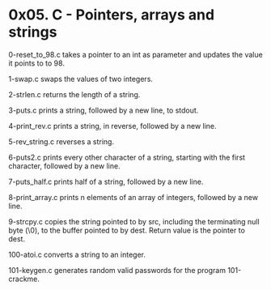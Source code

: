 # 0x05. C - Pointers, arrays and strings

0-reset_to_98.c takes a pointer to an int as parameter and updates the value it points to to 98.

1-swap.c swaps the values of two integers.

2-strlen.c returns the length of a string.

3-puts.c prints a string, followed by a new line, to stdout.

4-print_rev.c prints a string, in reverse, followed by a new line.

5-rev_string.c reverses a string.

6-puts2.c prints every other character of a string, starting with the first character, followed by a new line.

7-puts_half.c prints half of a string, followed by a new line.

8-print_array.c prints n elements of an array of integers, followed by a new line.

9-strcpy.c copies the string pointed to by src, including the terminating null byte (\0), to the buffer pointed to by dest. Return value is the pointer to dest.

100-atoi.c converts a string to an integer.

101-keygen.c generates random valid passwords for the program 101-crackme.